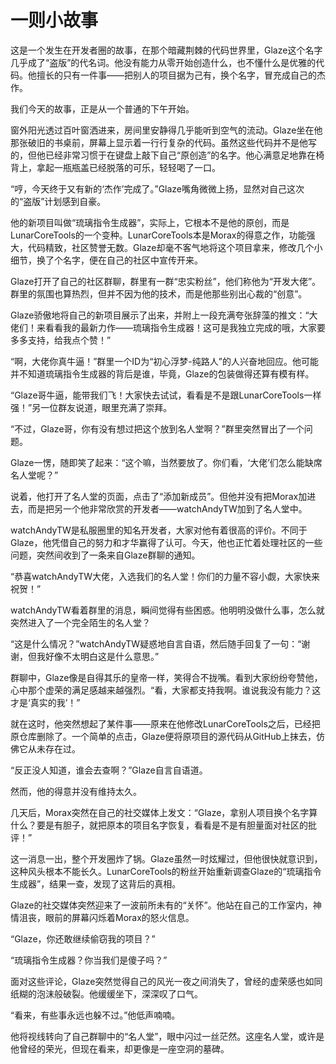 # 一则小故事
这是一个发生在开发者圈的故事，在那个暗藏荆棘的代码世界里，Glaze这个名字几乎成了“盗版”的代名词。他没有能力从零开始创造什么，也不懂什么是优雅的代码。他擅长的只有一件事——把别人的项目据为己有，换个名字，冒充成自己的杰作。

我们今天的故事，正是从一个普通的下午开始。


窗外阳光透过百叶窗洒进来，房间里安静得几乎能听到空气的流动。Glaze坐在他那张破旧的书桌前，屏幕上显示着一行行复杂的代码。虽然这些代码并不是他写的，但他已经非常习惯于在键盘上敲下自己“原创造”的名字。他心满意足地靠在椅背上，拿起一瓶瓶盖已经脱落的可乐，轻轻喝了一口。

“哼，今天终于又有新的‘杰作’完成了。”Glaze嘴角微微上扬，显然对自己这次的“盗版”计划感到自豪。

他的新项目叫做“琉璃指令生成器”，实际上，它根本不是他的原创，而是LunarCoreTools的一个变种。LunarCoreTools本是Morax的得意之作，功能强大，代码精致，社区赞誉无数。Glaze却毫不客气地将这个项目拿来，修改几个小细节，换了个名字，便在自己的社区中宣传开来。



Glaze打开了自己的社区群聊，群里有一群“忠实粉丝”，他们称他为“开发大佬”。群里的氛围也算热烈，但并不因为他的技术，而是他那些别出心裁的“创意”。

Glaze骄傲地将自己的新项目展示了出来，并附上一段充满夸张辞藻的推文：“大佬们！来看看我的最新力作——琉璃指令生成器！这可是我独立完成的哦，大家要多多支持，给我点个赞！”

“啊，大佬你真牛逼！”群里一个ID为“初心浮梦-纯路人”的人兴奋地回应。他可能并不知道琉璃指令生成器的背后是谁，毕竟，Glaze的包装做得还算有模有样。

“Glaze哥牛逼，能带我们飞！大家快去试试，看看是不是跟LunarCoreTools一样强！”另一位群友说道，眼里充满了崇拜。

“不过，Glaze哥，你有没有想过把这个放到名人堂啊？”群里突然冒出了一个问题。

Glaze一愣，随即笑了起来：“这个嘛，当然要放了。你们看，‘大佬’们怎么能缺席名人堂呢？”

说着，他打开了名人堂的页面，点击了“添加新成员”。但他并没有把Morax加进去，而是把另一个他非常欣赏的开发者——watchAndyTW加到了名人堂中。



watchAndyTW是私服圈里的知名开发者，大家对他有着很高的评价。不同于Glaze，他凭借自己的努力和才华赢得了认可。今天，他也正忙着处理社区的一些问题，突然间收到了一条来自Glaze群聊的通知。

“恭喜watchAndyTW大佬，入选我们的名人堂！你们的力量不容小觑，大家快来祝贺！” 

watchAndyTW看着群里的消息，瞬间觉得有些困惑。他明明没做什么事，怎么就突然进入了一个完全陌生的名人堂？ 

“这是什么情况？”watchAndyTW疑惑地自言自语，然后随手回复了一句：“谢谢，但我好像不太明白这是什么意思。”  



群聊中，Glaze像是自得其乐的皇帝一样，笑得合不拢嘴。看到大家纷纷夸赞他，心中那个虚荣的满足感越来越强烈。“看，大家都支持我啊。谁说我没有能力？这才是‘真实的我’！” 

就在这时，他突然想起了某件事——原来在他修改LunarCoreTools之后，已经把原仓库删除了。一个简单的点击，Glaze便将原项目的源代码从GitHub上抹去，仿佛它从未存在过。 

“反正没人知道，谁会去查啊？”Glaze自言自语道。

然而，他的得意并没有维持太久。 
 


几天后，Morax突然在自己的社交媒体上发文：“Glaze，拿别人项目换个名字算什么？要是有胆子，就把原本的项目名字恢复，看看是不是有胆量面对社区的批评！”  

这一消息一出，整个开发圈炸了锅。Glaze虽然一时炫耀过，但他很快就意识到，这种风头根本不能长久。LunarCoreTools的粉丝开始重新调查Glaze的“琉璃指令生成器”，结果一查，发现了这背后的真相。  


Glaze的社交媒体突然迎来了一波前所未有的“关怀”。他站在自己的工作室内，神情沮丧，眼前的屏幕闪烁着Morax的怒火信息。  

“Glaze，你还敢继续偷窃我的项目？”  

“琉璃指令生成器？你当我们是傻子吗？”  

面对这些评论，Glaze突然觉得自己的风光一夜之间消失了，曾经的虚荣感也如同纸糊的泡沫般破裂。他缓缓坐下，深深叹了口气。  

“看来，有些事永远也躲不过。”他低声喃喃。  

他将视线转向了自己群聊中的“名人堂”，眼中闪过一丝茫然。这座名人堂，或许是他曾经的荣光，但现在看来，却更像是一座空洞的墓碑。
